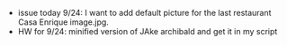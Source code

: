 - issue today 9/24: I want to add default picture for the last restaurant Casa Enrique image.jpg.  
- HW for 9/24: minified version of JAke archibald and get it in my script